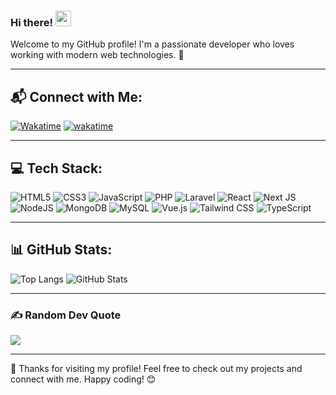 ### Hi there! <img src="https://media.giphy.com/media/hvRJCLFzcasrR4ia7z/giphy.gif" width="25px">

Welcome to my GitHub profile! I'm a passionate developer who loves working with modern web technologies. 🚀

---

## 📬 Connect with Me:
[![Wakatime](https://wakatime.com/badge/user/e570b3bf-c5d3-49e3-afaa-833f974fa571.svg)](https://wakatime.com/@e570b3bf-c5d3-49e3-afaa-833f974fa571)
[![wakatime](https://wakatime.com/badge/bitbucket/solusi-penjaminan-aman/maximus.svg)](https://wakatime.com/badge/bitbucket/solusi-penjaminan-aman/maximus)

---

## 💻 Tech Stack:
![HTML5](https://img.shields.io/badge/html5-%23E34F26.svg?style=flat&logo=html5&logoColor=white)
![CSS3](https://img.shields.io/badge/css3-%231572B6.svg?style=flat&logo=css3&logoColor=white)
![JavaScript](https://img.shields.io/badge/javascript-%23323330.svg?style=flat&logo=javascript&logoColor=%23F7DF1E)
![PHP](https://img.shields.io/badge/php-%23777BB4.svg?style=flat&logo=php&logoColor=white)
![Laravel](https://img.shields.io/badge/laravel-%23FF2D20.svg?style=flat&logo=laravel&logoColor=white)
![React](https://img.shields.io/badge/react-%2361DAFB.svg?style=flat&logo=react&logoColor=white)
![Next JS](https://img.shields.io/badge/Next-black?style=flat&logo=next.js&logoColor=white)
![NodeJS](https://img.shields.io/badge/node.js-6DA55F?style=flat&logo=node.js&logoColor=white)
![MongoDB](https://img.shields.io/badge/MongoDB-%234ea94b.svg?style=flat&logo=mongodb&logoColor=white)
![MySQL](https://img.shields.io/badge/mysql-%2300f.svg?style=flat&logo=mysql&logoColor=white)
![Vue.js](https://img.shields.io/badge/vuejs-%2335495e.svg?style=flat&logo=vuedotjs&logoColor=%234FC08D)
![Tailwind CSS](https://img.shields.io/badge/tailwindcss-%2338B2AC.svg?style=flat&logo=tailwind-css&logoColor=white)
![TypeScript](https://img.shields.io/badge/typescript-%233178C6.svg?style=flat&logo=typescript&logoColor=white)

---

## 📊 GitHub Stats:
![Top Langs](https://github-readme-stats.vercel.app/api/top-langs/?username=ismailherianto&layout=compact&theme=tokyonight)
![GitHub Stats](https://github-readme-stats.vercel.app/api?username=ismailherianto&show_icons=true&theme=tokyonight)

---

### ✍️ Random Dev Quote
![](https://quotes-github-readme.vercel.app/api?type=horizontal&theme=tokyonight)

---

🚀 Thanks for visiting my profile! Feel free to check out my projects and connect with me. Happy coding! 😊

